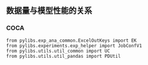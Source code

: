 ## 数据量与模型性能的关系

### COCA
```
from pylibs.exp_ana_common.ExcelOutKeys import EK
from pylibs.experiments.exp_helper import JobConfV1
from pylibs.utils.util_common import UC
from pylibs.utils.util_pandas import PDUtil
```
